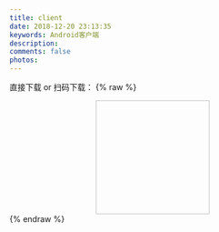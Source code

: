 ```yaml
---
title: client
date: 2018-12-20 23:13:35
keywords: Android客户端
description: 
comments: false
photos: 
---
```

直接下载 or 扫码下载：
{% raw %}
<div style="text-align: center;">
<img class="lazyload" data-src="https://view.moezx.cc/images/2018/06/08/app-download.png#in-center#width-50" style="width: 200px; height: 200px;" alt="">
</div>
{% endraw %}